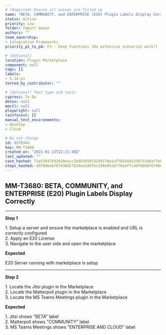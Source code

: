 ```yaml
---
# (Required) Ensure all values are filled up
name: "BETA, COMMUNITY, and ENTERPRISE (E20) Plugin Labels Display Correctly"
status: Active
priority: Low
folder: Import Queue
authors: ""
team_ownership: 
- Integration Frameworks
priority_p1_to_p4: P3 - Deep Functions (Do extensive scenarios work?)

# (Optional)
location: Plugin Marketplace
component: null
tags: []
labels: 
- 5.34-p1
tested_by_contributor: ""

# (Optional) Test type and tools
cypress: To Do
detox: null
mmctl: null
playwright: null
rainforest: []
manual_test_environments:
- Desktop
- Cloud

# Do not change
id: 8570345
key: MM-T3680
created_on: "2021-01-13T22:21:40Z"
last_updated: ""
case_hashed: 71e53947692610eacc2b6b305bf32d9178a1af70244e5336f22b6affe8e418a6b90986bd16af79099cfa6ca54f7a02c9
steps_hashed: d0708bebf67d38d27624ea5d0fbc198e05ebf70adffc4df6888f87488334c0e192cbf659b24c5cd61fd4a80f5cdd0256
---
```


<!-- (Auto-generated) Based on frontmatter's "key" and "name" -->

## MM-T3680: BETA, COMMUNITY, and ENTERPRISE (E20) Plugin Labels Display Correctly

---

**Step 1**

1\. Setup a server and ensure the marketplace is enabled and URL is correctly configured\
2\. Apply an E20 License\
3\. Navigate to the user side and open the marketplace

**Expected**

E20 Server running with marketplace is setup

---

**Step 2**

1\. Locate the Jitsi plugin in the Marketplace\
2\. Locate the Matterpoll plugin in the Marketplace\
3\. Locate the MS Teams Meetings plugin in the Marketplace

**Expected**

1\. Jitsi shows "BETA" label\
2\. Matterpoll shows "COMMUNITY" label\
3\. MS Teams Meetings shows "ENTERPRISE AND CLOUD" label
